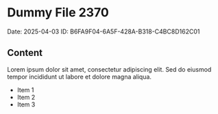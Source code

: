# Dummy File 2370

Date: 2025-04-03
ID: B6FA9F04-6A5F-428A-B318-C4BC8D162C01

## Content

Lorem ipsum dolor sit amet, consectetur adipiscing elit.
Sed do eiusmod tempor incididunt ut labore et dolore magna aliqua.

* Item 1
* Item 2
* Item 3

